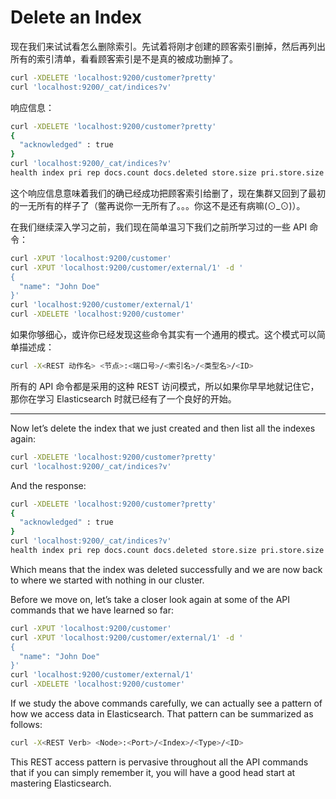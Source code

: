 # Delete an Index
现在我们来试试看怎么删除索引。先试着将刚才创建的顾客索引删掉，然后再列出所有的索引清单，看看顾客索引是不是真的被成功删掉了。

```bash
curl -XDELETE 'localhost:9200/customer?pretty'
curl 'localhost:9200/_cat/indices?v'
```

响应信息：

```bash
curl -XDELETE 'localhost:9200/customer?pretty'
{
  "acknowledged" : true
}
curl 'localhost:9200/_cat/indices?v'
health index pri rep docs.count docs.deleted store.size pri.store.size
```

这个响应信息意味着我们的确已经成功把顾客索引给删了，现在集群又回到了最初的一无所有的样子了（鳖再说你一无所有了。。。你这不是还有病嘛(⊙\_⊙)）。

在我们继续深入学习之前，我们现在简单温习下我们之前所学习过的一些 API 命令：

```bash
curl -XPUT 'localhost:9200/customer'
curl -XPUT 'localhost:9200/customer/external/1' -d '
{
  "name": "John Doe"
}'
curl 'localhost:9200/customer/external/1'
curl -XDELETE 'localhost:9200/customer'
```

如果你够细心，或许你已经发现这些命令其实有一个通用的模式。这个模式可以简单描述成：

```bash
curl -X<REST 动作名> <节点>:<端口号>/<索引名>/<类型名>/<ID>
```

所有的 API 命令都是采用的这种 REST 访问模式，所以如果你早早地就记住它，那你在学习 Elasticsearch 时就已经有了一个良好的开始。

***

Now let’s delete the index that we just created and then list all the indexes again:

```bash
curl -XDELETE 'localhost:9200/customer?pretty'
curl 'localhost:9200/_cat/indices?v'
```

And the response:

```bash
curl -XDELETE 'localhost:9200/customer?pretty'
{
  "acknowledged" : true
}
curl 'localhost:9200/_cat/indices?v'
health index pri rep docs.count docs.deleted store.size pri.store.size
```

Which means that the index was deleted successfully and we are now back to where we started with nothing in our cluster.

Before we move on, let’s take a closer look again at some of the API commands that we have learned so far:

```bash
curl -XPUT 'localhost:9200/customer'
curl -XPUT 'localhost:9200/customer/external/1' -d '
{
  "name": "John Doe"
}'
curl 'localhost:9200/customer/external/1'
curl -XDELETE 'localhost:9200/customer'
```

If we study the above commands carefully, we can actually see a pattern of how we access data in Elasticsearch. That pattern can be summarized as follows:

```bash
curl -X<REST Verb> <Node>:<Port>/<Index>/<Type>/<ID>
```

This REST access pattern is pervasive throughout all the API commands that if you can simply remember it, you will have a good head start at mastering Elasticsearch.